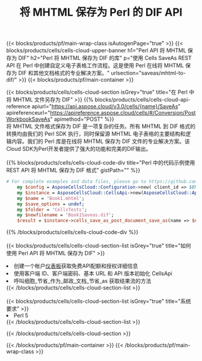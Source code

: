 ﻿---
title: 将 MHTML 保存为 Perl 的 DIF API
description: 使用Aspose.Cells Cloud SDK for Perl将MHTML格式文件保存为DIF格式文件。
url: /zh/perl/saveas/mhtml-to-dif/
---
{{< blocks/products/pf/main-wrap-class isAutogenPage="true" >}}
{{< blocks/products/cells/cells-cloud-upper-banner h1="Perl API 将 MHTML 保存为 DIF" h2="Perl 将 MHTML 保存为 DIF 的库" p="使用 Cells SaveAs REST API 在 Perl 中创建自定义电子表格工作流程。这是使用 Perl 在线将 MHTML 保存为 DIF 和其他文档格式的专业解决方案。" urlsection="saveas/mhtml-to-dif/" >}}
{{< blocks/products/pf/main-container >}}

{{< blocks/products/cells/cells-cloud-section isGrey="true" title="在 Perl 中将 MHTML 文件另存为 DIF" >}}
{{% blocks/products/cells/cells-cloud-api-reference apiurl="https://api.aspose.cloud/v3.0/cells/{name}/SaveAs" apireferenceurl="https://apireference.aspose.cloud/cells/#/Conversion/PostWorkbookSaveAs" apimethod="POST" %}}
<br/>
将 MHTML 文件格式保存为 DIF 是一项复杂的任务。所有 MHTML 到 DIF 格式的转换均由我们的 Perl SDK 执行，同时保留源 MHTML 电子表格的主要结构和逻辑内容。我们的 Perl 库是在线将 MHTML 保存为 DIF 文件的专业解决方案。该Cloud SDK为Perl开发者提供了强大的功能和完美的DIF输出。
<br/>
<br/>
{{% blocks/products/cells/cells-cloud-code-div title="Perl 中的代码示例使用 REST API 将 MHTML 保存为 DIF 格式" gistPath="" %}}
  
```perl
# For complete examples and data files, please go to https://github.com/aspose-cells-cloud/aspose-cells-cloud-perl/
    my $config = AsposeCellsCloud::Configuration->new( client_id => $ENV{'ProductClientId'}, client_secret => $ENV{'ProductClientSecret'});
    my $instance = AsposeCellsCloud::CellsApi->new(AsposeCellsCloud::ApiClient->new( $config));
    my $name = 'Book1.mhtml';
    my $save_options = undef;
    my $folder = 'CellsTests';
    my $newfilename = 'Book1Saveas.dif';
    $result = $instance->cells_save_as_post_document_save_as(name => $name,save_options => $save_options, newfilename => $newfilename, folder => $folder);
```
  
{{% /blocks/products/cells/cells-cloud-code-div %}}
<br/>
<br/>
{{< blocks/products/cells/cells-cloud-section-list isGrey="true" title="如何使用 Perl API 将 MHTML 保存为 DIF" >}}
<li>创建一个帐户<a href="https://dashboard.aspose.cloud/">仪表板</a>获取免费API配额和授权详细信息</li>
<li>使用客户端 ID、客户端密码、基本 URL 和 API 版本初始化 CellsApi</li>
<li>呼叫细胞_节省_作为_邮政_文档_节省_as 获取结果流的方法</li>
{{< /blocks/products/cells/cells-cloud-section-list >}}
<br/>
<br/>
{{< blocks/products/cells/cells-cloud-section-list isGrey="true" title="系统要求" >}}
<li>Perl 5</li>
{{< /blocks/products/cells/cells-cloud-section-list >}}

{{< /blocks/products/cells/cells-cloud-section >}}

{{< /blocks/products/pf/main-container >}}
{{< /blocks/products/pf/main-wrap-class >}}
